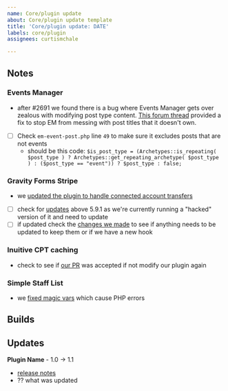 ```yaml
---
name: Core/plugin update
about: Core/plugin update template
title: 'Core/plugin update: DATE'
labels: core/plugin
assignees: curtismchale

---
```

## Notes

### Events Manager

- after #2691 we found there is a bug where Events Manager gets over zealous with modifying post type content. [This forum thread](https://wordpress.org/support/topic/wpml-issue-with-eventsmanager/) provided a fix to stop EM from messing with post titles that it doesn't own.
- [ ] Check `em-event-post.php` line `49` to make sure it excludes posts that are not events
  - should be this code: `$is_post_type = (Archetypes::is_repeating( $post_type ) ? Archetypes::get_repeating_archetype( $post_type ) : ($post_type == "event")) ? $post_type : false;`

### Gravity Forms Stripe

- we [updated the plugin to handle connected account transfers](https://github.com/proudcity/gravityformsstripe/commit/10ed1155c74b7811e0b7b75bedb6f4fdfd42089e)
- [ ] check for [updates](https://docs.gravityforms.com/stripe-change-log/) above 5.9.1 as we're currently running a "hacked" version of it and need to update
- [ ] if updated check the [changes we made](https://github.com/proudcity/gravityformsstripe/commit/10ed1155c74b7811e0b7b75bedb6f4fdfd42089e) to see if anything needs to be updated to keep them or if we have a new hook

### Inuitive CPT caching

- check to see if [our PR](https://github.com/hijiriworld/intuitive-custom-post-order/pull/64) was accepted if not modify our plugin again

### Simple Staff List

- we [fixed magic vars](https://github.com/proudcity/simple-staff-list/commit/ac9f49753a87dd6952cc1f86068e1d236d9d15b6) which cause PHP errors

## Builds

## Updates

**Plugin Name** - 1.0 -> 1.1

- [release notes]()
- ?? what was updated
